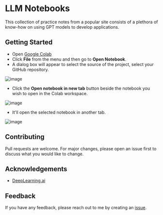 
# LLM Notebooks

This collection of practice notes from a popular site consists of a plethora of know-how on using GPT models to develop applications.

## Getting Started

- Open [Google Colab](https://colab.research.google.com/#create=true)
- Click **File** from the menu and then go to **Open Notebook**. 
- A dialog box will appear to select the source of the project, select your GitHub repository.
  
![image](https://github.com/arnabnandy7/llm_notebooks/assets/5053648/b6e5d4c4-20f7-4800-9564-9d50b0521a03)

- Click the **Open notebook in new tab** button beside the notebook you wish to open in the Colab workspace.

![image](https://github.com/arnabnandy7/llm_notebooks/assets/5053648/01a22ae3-1009-427f-b526-c5bda59a9683)

- It'll open the selected notebook in another tab.

![image](https://github.com/arnabnandy7/llm_notebooks/assets/5053648/23d3352a-4718-4315-808e-cbec364136ea)


## Contributing

Pull requests are welcome. For major changes, please open an issue first to discuss what you would like to change.


## Acknowledgements

 - [DeepLearning.ai](https://deeplearning.ai/)

<!-- GitAds-Verify: 3K9ZW6TJIBG35P7J1AUDFFNC3X53ZI8H -->

## Feedback

If you have any feedback, please reach out to me by creating an [issue](https://github.com/arnabnandy7/arnabnandy7/issues).

